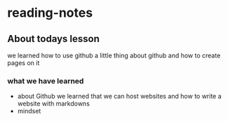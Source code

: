 # reading-notes
## About todays lesson
we learned how to use github a little thing about github and how to create pages on it

### what we have learned 

* about Github
we learned that we can host websites and how to write a website with markdowns 
* mindset
